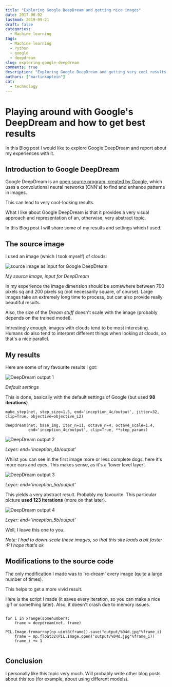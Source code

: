 ```yaml
---
title: "Exploring Google DeepDream and getting nice images"
date: 2017-06-02
lastmod: 2019-09-21
draft: false
categories:
  - Machine learning
tags:
  - Machine learning
  - Python
  - google
  - deepdream
slug: exploring-google-deepdream
comments: true
description: "Exploring Google DeepDream and getting very cool results. My experiences and modifications to the source code."
authors: ["martinkaptein"]
cat:
  - technology
---
```



# Playing around with Google's DeepDream and how to get best results


In this Blog post I would like to explore Google DeepDream and report about my experiences with it.

## Introduction to Google DeepDream

Google DeepDream is an [open source program, created by Google](https://github.com/google/deepdream), which uses a convolutional neural networks (CNN's) to find and enhance patterns in images. 

This can lead to very cool-looking results.

What I like about Google DeepDream is that it provides a very visual approach and representation of an, otherwise, very abstract topic.

In this Blog post I will share some of my results and settings which I used.

## The source image

I used an image (which I took myself) of clouds:

![source image as input for Google DeepDream](/images/cloudsw500.jpg)

*My source image, input for DeepDream*

In my experience the image dimension should be somewhere between 700 pixels sq and 200 pixels sq (not necessarily square, of course). Large images take an extremely long time to process, but can also provide really beautiful results.

Also, the size of the *Dream stuff* doesn't scale with the image (probably depends on the trained model).

Intrestingly enough, images with clouds tend to be most interesting. Humans do also tend to interpret different things when looking at clouds, so that's a nice parallel.

## My results

Here are some of my favourite results I got:

![DeepDream output 1](/images/cloudsw500inc4cout.jpg)

*Default settings*

This is done, basically with the default settings of Google (but used **98 iterations**)

    make_step(net, step_size=1.5, end='inception_4c/output', jitter=32, clip=True, objective=objective_L2)
    
    deepdream(net, base_img, iter_n=11, octave_n=4, octave_scale=1.4, 
              end='inception_4c/output', clip=True, **step_params)
              

![DeepDream output 2](/images/inc4bout.jpg)

*Layer: end='inception_4b/output'*

Whilst you can see in the first image more or less complete dogs, here it's more ears and eyes. This makes sense, as it's a 'lower level layer'.

![DeepDream output 3](/images/inc5aoutx123.jpg)

*Layer: end='inception_5a/output'*

This yields a very abstract result. Probably my favourite. This particular picture **used 123 iterations** (more on that later).

![DeepDream output 4](/images/inc5bout.jpg)

*Layer: end='inception_5b/output'*

Well, I leave this one to you.

*Note: I had to down-scale these images, so that this site loads a bit faster :P I hope that's ok*

## Modifications to the source code

The only modification I made was to 're-dream' every image (quite a large number of times).

This helps to get a more vivid result.

Here is the script I made (it saves every iteration, so you can make a nice .gif or something later). Also, it doesn't crash due to memory issues.

```

for i in xrange(somenumber):
    frame = deepdream(net, frame)
    PIL.Image.fromarray(np.uint8(frame)).save("output/%04d.jpg"%frame_i)
    frame = np.float32(PIL.Image.open('output/%04d.jpg'%frame_i))
    frame_i += 1
    
```

## Conclusion

I personally like this topic very much. Will probably write other blog posts about this too (for example, about using different models).
